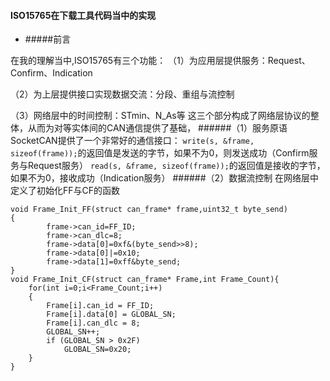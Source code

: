 #### ISO15765在下载工具代码当中的实现
* #####前言

在我的理解当中,ISO15765有三个功能：
（1）为应用层提供服务：Request、Confirm、Indication

（2）为上层提供接口实现数据交流：分段、重组与流控制

（3）网络层中的时间控制：STmin、N_As等
这三个部分构成了网络层协议的整体，从而为对等实体间的CAN通信提供了基础，
######（1）服务原语
SocketCAN提供了一个非常好的通信接口：
`write(s, &frame, sizeof(frame));`的返回值是发送的字节，如果不为0，则发送成功（Confirm服务与Request服务）
`read(s, &frame, sizeof(frame));`的返回值是接收的字节，如果不为0，接收成功（Indication服务）
######（2）数据流控制
在网络层中定义了初始化FF与CF的函数
```
void Frame_Init_FF(struct can_frame* frame,uint32_t byte_send)
{
		frame->can_id=FF_ID;
		frame->can_dlc=8;
		frame->data[0]=0xf&(byte_send>>8);
		frame->data[0]|=0x10;
		frame->data[1]=0xff&byte_send;
}
void Frame_Init_CF(struct can_frame* Frame,int Frame_Count){
	for(int i=0;i<Frame_Count;i++)
	{
		Frame[i].can_id = FF_ID;
		Frame[i].data[0] = GLOBAL_SN;
		Frame[i].can_dlc = 8;
		GLOBAL_SN++;
		if (GLOBAL_SN > 0x2F)
			GLOBAL_SN=0x20;
	}
}
```




